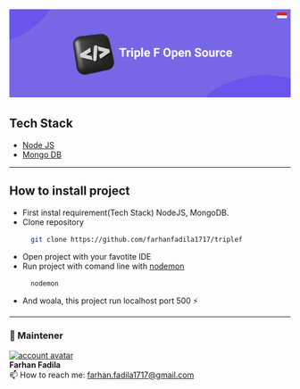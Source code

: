 ## [![cover][]][cover]

## Tech Stack
* [Node JS](https://nodejs.org/en/)
* [Mongo DB](https://www.mongodb.com/try/download/community)

---

## How to install project
* First instal requirement(Tech Stack) NodeJS, MongoDB.
* Clone repository
  ```sh
    git clone https://github.com/farhanfadila1717/triplef
  ```
* Open project with your favotite IDE
* Run project with comand line with [nodemon](https://www.npmjs.com/package/nodemon)
  ```sh
    nodemon
  ```
* And woala, this project run localhost port 500 ⚡

---

### 🚧 Maintener 
[![account avatar][]][github account] <br>
**Farhan Fadila** <br>
📫 How to reach me: farhan.fadila1717@gmail.com

[cover]: https://github.com/farhanfadila1717/triplef/blob/master/cover.png
[account avatar]: https://avatars.githubusercontent.com/u/43161050?s=80
[github account]: https://github.com/farhanfadila1717
